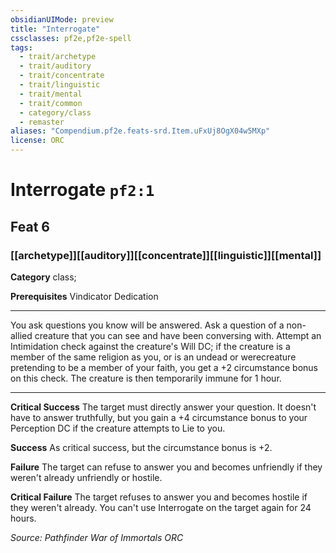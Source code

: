 ```yaml
---
obsidianUIMode: preview
title: "Interrogate"
cssclasses: pf2e,pf2e-spell
tags:
  - trait/archetype
  - trait/auditory
  - trait/concentrate
  - trait/linguistic
  - trait/mental
  - trait/common
  - category/class
  - remaster
aliases: "Compendium.pf2e.feats-srd.Item.uFxUj8OgX04w5MXp"
license: ORC
---
```

# Interrogate `pf2:1`
## Feat 6
### [[archetype]][[auditory]][[concentrate]][[linguistic]][[mental]]

**Category** class; 



**Prerequisites** Vindicator Dedication
* * *
You ask questions you know will be answered. Ask a question of a non-allied creature that you can see and have been conversing with. Attempt an Intimidation check against the creature's Will DC; if the creature is a member of the same religion as you, or is an undead or werecreature pretending to be a member of your faith, you get a +2 circumstance bonus on this check. The creature is then temporarily immune for 1 hour.

* * *

**Critical Success** The target must directly answer your question. It doesn't have to answer truthfully, but you gain a +4 circumstance bonus to your Perception DC if the creature attempts to Lie to you.

**Success** As critical success, but the circumstance bonus is +2.

**Failure** The target can refuse to answer you and becomes unfriendly if they weren't already unfriendly or hostile.

**Critical Failure** The target refuses to answer you and becomes hostile if they weren't already. You can't use Interrogate on the target again for 24 hours.

*Source: Pathfinder War of Immortals*
*ORC*